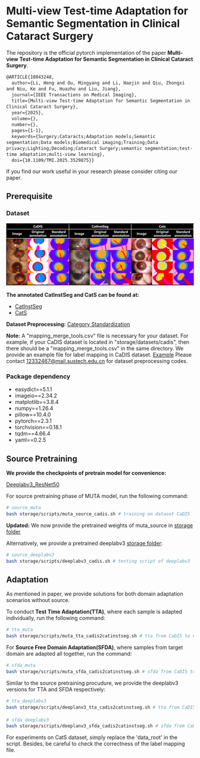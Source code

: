 # Multi-view Test-time Adaptation for Semantic Segmentation in Clinical Cataract Surgery
The repository is the official pytorch implementation of the paper **Multi-view Test-time Adaptation for Semantic Segmentation in Clinical Cataract Surgery**. 
```
@ARTICLE{10843248,
  author={Li, Heng and Ou, Mingyang and Li, Haojin and Qiu, Zhongxi and Niu, Ke and Fu, Huazhu and Liu, Jiang},
  journal={IEEE Transactions on Medical Imaging}, 
  title={Multi-view Test-time Adaptation for Semantic Segmentation in Clinical Cataract Surgery}, 
  year={2025},
  volume={},
  number={},
  pages={1-1},
  keywords={Surgery;Cataracts;Adaptation models;Semantic segmentation;Data models;Biomedical imaging;Training;Data privacy;Lighting;Decoding;Cataract Surgery;semantic segmentation;test-time adaptation;multi-view learning},
  doi={10.1109/TMI.2025.3529875}}
```
If you find our work useful in your research please consider citing our paper.

## Prerequisite
### Dataset
![](https://github.com/liamheng/CAI-algorithms/blob/main/figs/dataset_overview_github.png)

**The annotated CatInstSeg and CatS can be found at:**

- [CatInstSeg](https://github.com/liamheng/CAI-algorithms/blob/main/storage/datasets/CatInstSeg)
- [CatS](https://github.com/liamheng/CAI-algorithms/blob/main/storage/datasets/CatS)

**Dataset Preprocessing:** [Category Standardization](https://github.com/liamheng/CAI-algorithms/blob/main/Category%20Standardization.pdf)

**Note:** A "mapping_merge_tools.csv" file is necessary for your dataset. For example, if your CaDIS dataset is located in "storage/datasets/cadis", then there should be a "mapping_merge_tools.csv" in the same directory. We provide an example file for label mapping in CaDIS dataset. [Example](https://github.com/liamheng/CAI-algorithms/blob/main/static/mapping_merge_tools.csv)
Please contact 12332467@mail.sustech.edu.cn for dataset preprocessing codes.


### Package dependency

- easydict==5.1.1
- imageio==2.34.2
- matplotlib==3.8.4
- numpy==1.26.4
- pillow==10.4.0
- pytorch==2.3.1
- torchvision==0.18.1
- tqdm==4.66.4
- yaml==0.2.5

## Source Pretraining

**We provide the checkpoints of pretrain model for convenience:**

[Deeplabv3_ResNet50](https://www.dropbox.com/scl/fi/c4gd9jw8tq471o5jxu95l/deeplabv3_cadis.pth?rlkey=pqotfmc5cpb7crklbawvz0dl3&st=xgoxvc61&dl=0)


For source pretraining phase of MUTA model, run the following command:

```sh
# source_muta
bash storage/scripts/muta_source_cadis.sh # training on dataset CaDIS
```
**Updated:** We now provide the pretrained weights of muta_source in [storage folder](https://github.com/liamheng/CAI-algorithms/blob/main/storage/checkpoints/source_domain)

Alternatively, we provide a pretrained deeplabv3 [storage folder](https://github.com/liamheng/CAI-algorithms/blob/main/storage/checkpoints/deeplabv3_cadis):
```sh
# source_deeplabv3
bash storage/scripts/deeplabv3_cadis.sh # testing script of deeplabv3
```
## Adaptation
As mentioned in paper, we provide solutions for both domain adaptation scenarios without source.

To conduct **Test Time Adaptation(TTA)**, where each sample is adapted individually, run the following command:

```sh
# tta_muta
bash storage/scripts/muta_tta_cadis2catinstseg.sh # tta from CaDIS to CatInstSeg
```
For **Source Free Domain Adaptation(SFDA)**, where samples from target domain are adapted all together, run the command:

```sh
# sfda_muta
bash storage/scripts/muta_sfda_cadis2catinstseg.sh # sfda from CaDIS to CatInstSeg
```

Similar to the source pretraining procudure, we provide the deeplabv3 versions for TTA and SFDA respectively:

```sh
# tta_deeplabv3
bash storage/scripts/deeplanv3_tta_cadis2catinstseg.sh # tta from CaDIS to CatInstSeg

# sfda_deeplabv3
bash storage/scripts/deeplanv3_sfda_cadis2catinstseg.sh # sfda from CaDIS to CatInstSeg
```

For experiments on CatS dataset, simply replace the 'data_root' in the script. Besides, be careful to check the correctness of the label mapping file.
